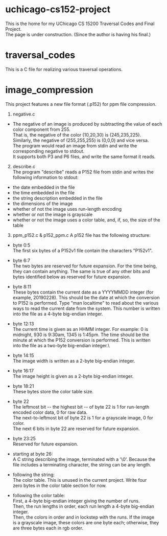 # uchicago-cs152-project
This is the home for my UChicago CS 15200 Traversal Codes and Final Project.  
The page is under construction. (Since the author is having his final.)

# traversal_codes
This is a C file for realizing various traversal operations.  

# image_compression
This project features a new file format (.p152) for ppm file compression.

1. negative.c  
- The negative of an image is produced by subtracting the value of each color component from 255.  
That is, the negative of the color (10,20,30) is (245,235,225).  
Similarly, the negative of (255,255,255) is (0,0,0) and vice versa.  
The program would read an image from stdin and write the corresponding negative to stdout.  
It supports both P3 and P6 files, and write the same format it reads.

2. describe.c  
The program "describe" reads a P152 file from stdin and writes the following information to stdout:
- the date embedded in the file
- the time embedded in the file
- the string description embedded in the file
- the dimensions of the image
- whether of not the image uses run-length encoding
- whether or not the image is grayscale
- whether or not the image uses a color table, and, if, so, the size of the table

3. ppm_p152.c & p152_ppm.c
A p152 file has the following structure:

- byte 0:5  
The first six bytes of a P152v1 file contain the characters "P152v1".  

- byte 6:7  
The two bytes are reserved for future expansion. For the time being,  
they can contain anything. The same is true of any other bits and  
bytes identified below as reserved for future expansion.  

- byte 8:11  
These bytes contain the current date as a YYYYMMDD integer (for  
example, 20190228). This should be the date at which the conversion  
to P152 is performed. Type "man localtime" to read about the various  
ways to read the current date from the system. This number is written  
into the file as a 4-byte big-endian integer.  

- byte 12:13  
The current time is given as an HHMM integer. For example: 0 is\
midnight, 930 is 9:30am, 1345 is 1:45pm. The time should be the\
minute at which the P152 conversion is performed. This is written\
into the file as a two-byte big-endian integer.\

- byte 14:15  
The image width is written as a 2-byte big-endian integer.  

- byte 16:17  
The image height is given as a 2-byte big-endian integer.  

- byte 18:21  
These bytes store the color table size.

- byte 22  
The leftmost bit -- the highest bit -- of byte 22 is 1 for run-length  
encoded color data, 0 for raw data.  
The next-to-leftmost bit of byte 22 is 1 for a grayscale image, 0 for  
color.  
The next 6 bits in byte 22 are reserved for future expansion.  

- byte 23:25  
Reserved for future expansion.  

- starting at byte 26:  
A C string describing the image, terminated with a '\0'. Because the  
file includes a terminating character, the string can be any length.  

- following the string:  
The color table. This is unused in the current project. Write four  
zero bytes in the color table section for now.  

- following the color table:  
First, a 4-byte big-endian integer giving the number of runs.  
Then, the run lengths in order, each run length a 4-byte big-endian  
integer.  
Then, the colors in order and in lockstep with the runs. If the image  
is a grayscale image, these colors are one byte each; otherwise, they  
are three bytes each in rgb order.  
